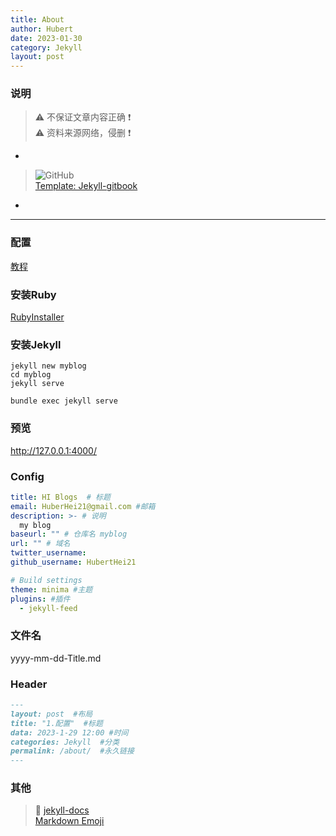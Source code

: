 ```yaml
---
title: About
author: Hubert
date: 2023-01-30
category: Jekyll
layout: post
---
```


### 说明

> :warning:  不保证文章内容正确 :exclamation: \
> :warning:  资料来源网络，侵删 :exclamation:

-

> ![GitHub](https://img.shields.io/badge/GitHub-blue.svg?style=social&logo=github) \
> [Template: Jekyll-gitbook](https://sighingnow.github.io/jekyll-gitbook)

-

---

### 配置

[教程](https://www.bilibili.com/video/BV1Ki4y1E7NX?p=1)

### 安装Ruby

[RubyInstaller](https://www.rubyinstaller.org/downloads/)

### 安装Jekyll

```shell
jekyll new myblog
cd myblog
jekyll serve

bundle exec jekyll serve
```

### 预览

<http://127.0.0.1:4000/>

### Config

```yml
title: HI Blogs  # 标题
email: HuberHei21@gmail.com #邮箱
description: >- # 说明
  my blog
baseurl: "" # 仓库名 myblog
url: "" # 域名
twitter_username: 
github_username: HubertHei21

# Build settings
theme: minima #主题
plugins: #插件
  - jekyll-feed
```

### 文件名

yyyy-mm-dd-Title.md

### Header

```md
---
layout: post  #布局
title: "1.配置"  #标题
data: 2023-1-29 12:00 #时间
categories: Jekyll  #分类
permalink: /about/  #永久链接
---
```

### 其他

> :link:
> [jekyll-docs](https://jekyllrb.com/docs/home) \
> [Markdown Emoji](https://www.webfx.com/tools/emoji-cheat-sheet/)
